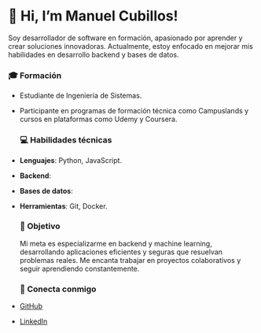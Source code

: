 # 👋 Hi, I’m Manuel Cubillos!
  Soy desarrollador  de software en formación, apasionado por aprender y crear soluciones innovadoras. Actualmente, estoy enfocado en mejorar mis habilidades en desarrollo backend y bases de datos.
  
  ### 🎓 Formación
- Estudiante de Ingeniería de Sistemas.
- Participante en programas de formación técnica como Campuslands y cursos en plataformas como Udemy y Coursera.
  
  ### 💻 Habilidades técnicas
- **Lenguajes**: Python, JavaScript.
- **Backend**: 
- **Bases de datos**: 
- **Herramientas**: Git, Docker.
  
  ### 🎯 Objetivo
  Mi meta es especializarme en backend y machine learning, desarrollando aplicaciones eficientes y seguras que resuelvan problemas reales. Me encanta trabajar en proyectos colaborativos y seguir aprendiendo constantemente.
  
  ### 🔗 Conecta conmigo
- [GitHub](https://github.com/xMANUX21)
- [LinkedIn](https://www.linkedin.com/in/manuel-cubillos/)


<!---
xMANUX21/xMANUX21 is a ✨ special ✨ repository because its `README.md` (this file) appears on your GitHub profile.
You can click the Preview link to take a look at your changes.
--->
